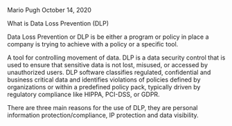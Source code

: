 Mario Pugh		October 14, 2020


What is Data Loss Prevention (DLP)

Data Loss Prevention or DLP is be either a program or policy in place a company is trying to achieve with a policy or a specific tool. 

A tool for controlling movement of data. DLP is a data security control that is used to ensure that sensitive data is not lost, misused, or accessed by unauthorized users. DLP software classifies regulated, confidential and business critical data and identifies violations of policies defined by organizations or within a predefined policy pack, typically driven by regulatory compliance like HIPPA, PCI-DSS, or GDPR. 

There are three main reasons for the use of DLP, they are personal information protection/compliance, IP protection and data visibility. 
